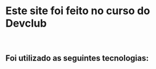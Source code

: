 <h1>Este site foi feito no curso do Devclub</h1>
<br>
<h2>Foi utilizado as seguintes tecnologias:</h2>
